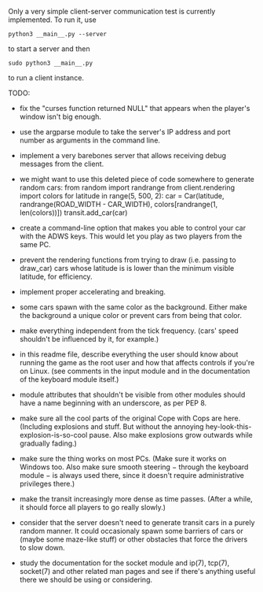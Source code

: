 Only a very simple client-server communication test is currently implemented.
To run it, use

    python3 __main__.py --server

to start a server and then

    sudo python3 __main__.py

to run a client instance.


TODO:
- fix the "curses function returned NULL" that appears when the player's window isn't big enough.
- use the argparse module to take the server's IP address and port number as arguments in the command line.
- implement a very barebones server that allows receiving debug messages from the client.
- we might want to use this deleted piece of code somewhere to generate random cars:
    from random import randrange
    from client.rendering import colors
    for latitude in range(5, 500, 2):
        car = Car(latitude, randrange(ROAD_WIDTH - CAR_WIDTH),
                  colors[randrange(1, len(colors))])
        transit.add_car(car)

- create a command-line option that makes you able to control your car with the ADWS keys. This would let you play as two players from the same PC.
- prevent the rendering functions from trying to draw (i.e. passing to draw_car) cars whose latitude is is lower than the minimum visible latitude, for efficiency.
- implement proper accelerating and breaking.
- some cars spawn with the same color as the background. Either make the background a unique color or prevent cars from being that color.
- make everything independent from the tick frequency. (cars' speed shouldn't be influenced by it, for example.)
- in this readme file, describe everything the user should know about running the game as the root user and how that affects controls if you're on Linux. (see comments in the input module and in the documentation of the keyboard module itself.)
- module attributes that shouldn't be visible from other modules should have a name beginning with an underscore, as per PEP 8.
- make sure all the cool parts of the original Cope with Cops are here. (Including explosions and stuff. But without the annoying hey-look-this-explosion-is-so-cool pause. Also make explosions grow outwards while gradually fading.)
- make sure the thing works on most PCs. (Make sure it works on Windows too. Also make sure smooth steering − through the keyboard module − is always used there, since it doesn't require administrative privileges there.)
- make the transit increasingly more dense as time passes. (After a while, it should force all players to go really slowly.)
- consider that the server doesn't need to generate transit cars in a purely random manner. It could occasionaly spawn some barriers of cars or (maybe some maze-like stuff) or other obstacles that force the drivers to slow down.
- study the documentation for the socket module and ip(7), tcp(7), socket(7) and other related man pages and see if there's anything useful there we should be using or considering.
